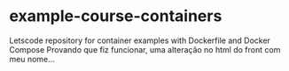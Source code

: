 # example-course-containers

Letscode repository for container examples with Dockerfile and Docker Compose
Provando que fiz funcionar, uma alteração no html do front com meu nome...
